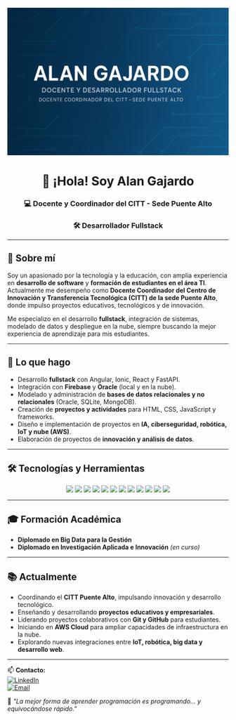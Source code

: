 <!-- Banner -->
<p align="center">
  <img src="banner.png" alt="Banner Alan Gajardo">
</p>

<h1 align="center">👋 ¡Hola! Soy Alan Gajardo</h1>
<h3 align="center">💻 Docente y Coordinador del CITT - Sede Puente Alto</h3>
<h3 align="center">🛠 Desarrollador Fullstack</h3>

---

## 📌 Sobre mí
Soy un apasionado por la tecnología y la educación, con amplia experiencia en **desarrollo de software** y **formación de estudiantes en el área TI**.  
Actualmente me desempeño como **Docente Coordinador del Centro de Innovación y Transferencia Tecnológica (CITT) de la sede Puente Alto**, donde impulso proyectos educativos, tecnológicos y de innovación.  

Me especializo en el desarrollo **fullstack**, integración de sistemas, modelado de datos y despliegue en la nube, siempre buscando la mejor experiencia de aprendizaje para mis estudiantes.

---

## 🚀 Lo que hago
- Desarrollo **fullstack** con Angular, Ionic, React y FastAPI.  
- Integración con **Firebase** y **Oracle** (local y en la nube).  
- Modelado y administración de **bases de datos relacionales y no relacionales** (Oracle, SQLite, MongoDB).  
- Creación de **proyectos y actividades** para HTML, CSS, JavaScript y frameworks.  
- Diseño e implementación de proyectos en **IA, ciberseguridad, robótica, IoT y nube (AWS)**.  
- Elaboración de proyectos de **innovación y análisis de datos**.  

---

## 🛠 Tecnologías y Herramientas

<p align="center">
  <img src="https://img.shields.io/badge/HTML5-E34F26?style=for-the-badge&logo=html5&logoColor=white" />
  <img src="https://img.shields.io/badge/CSS3-1572B6?style=for-the-badge&logo=css3&logoColor=white" />
  <img src="https://img.shields.io/badge/JavaScript-F7DF1E?style=for-the-badge&logo=javascript&logoColor=black" />
  <img src="https://img.shields.io/badge/Angular-DD0031?style=for-the-badge&logo=angular&logoColor=white" />
  <img src="https://img.shields.io/badge/React-61DAFB?style=for-the-badge&logo=react&logoColor=black" />
  <img src="https://img.shields.io/badge/Ionic-3880FF?style=for-the-badge&logo=ionic&logoColor=white" />
  <img src="https://img.shields.io/badge/FastAPI-009688?style=for-the-badge&logo=fastapi&logoColor=white" />
  <img src="https://img.shields.io/badge/Oracle-F80000?style=for-the-badge&logo=oracle&logoColor=white" />
  <img src="https://img.shields.io/badge/MongoDB-47A248?style=for-the-badge&logo=mongodb&logoColor=white" />
  <img src="https://img.shields.io/badge/Firebase-FFCA28?style=for-the-badge&logo=firebase&logoColor=black" />
  <img src="https://img.shields.io/badge/AWS-232F3E?style=for-the-badge&logo=amazon-aws&logoColor=white" />
  <img src="https://img.shields.io/badge/Docker-2496ED?style=for-the-badge&logo=docker&logoColor=white" />
</p>

---

## 🎓 Formación Académica
- **Diplomado en Big Data para la Gestión**  
- **Diplomado en Investigación Aplicada e Innovación** *(en curso)*  

---

## 📚 Actualmente
- Coordinando el **CITT Puente Alto**, impulsando innovación y desarrollo tecnológico.  
- Enseñando y desarrollando **proyectos educativos y empresariales**.  
- Liderando proyectos colaborativos con **Git y GitHub** para estudiantes.  
- Iniciando en **AWS Cloud** para ampliar capacidades de infraestructura en la nube.  
- Explorando nuevas integraciones entre **IoT, robótica, big data y desarrollo web**.  

---

📫 **Contacto:**  
[![LinkedIn](https://img.shields.io/badge/LinkedIn-blue?style=for-the-badge&logo=linkedin)](https://cl.linkedin.com/in/alan-gajardo-medina-849ba44a)  
[![Email](https://img.shields.io/badge/Email-D14836?style=for-the-badge&logo=gmail&logoColor=white)](mailto:alan.gajardo@profesor.duoc.cl)

💬 _"La mejor forma de aprender programación es programando… y equivocándose rápido."_
